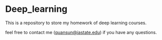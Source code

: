 # Deep_learning
This is a repository to store my homework of deep learning courses.

feel free to contact me (quansun@iastate.edu) if you have any questions.
